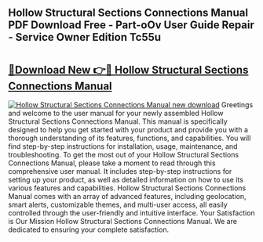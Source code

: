 ## Hollow Structural Sections Connections Manual PDF Download Free - Part-oOv User Guide Repair - Service Owner Edition Tc55u

# <h2><a href="http://bc20380.oget.top/?id=Hollow+Structural+Sections+Connections+Manual">🔗Download New 👉🔴 Hollow Structural Sections Connections Manual</a></h2>

[![Hollow Structural Sections Connections Manual new download](https://i.imgur.com/5g1atiW.png)](http://bc20380.oget.top/?id=Hollow+Structural+Sections+Connections+Manual)
Greetings and welcome to the user manual for your newly assembled Hollow Structural Sections Connections Manual. This manual is specifically designed to help you get started with your product and provide you with a thorough understanding of its features, functions, and capabilities. You will find step-by-step instructions for installation, usage, maintenance, and troubleshooting. To get the most out of your Hollow Structural Sections Connections Manual, please take a moment to read through this comprehensive user manual. It includes step-by-step instructions for setting up your product, as well as detailed information on how to use its various features and capabilities. Hollow Structural Sections Connections Manual comes with an array of advanced features, including geolocation, smart alerts, customizable themes, and multi-user access, all easily controlled through the user-friendly and intuitive interface. Your Satisfaction is Our Mission Hollow Structural Sections Connections Manual. We are dedicated to ensuring your complete satisfaction.
